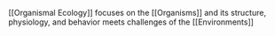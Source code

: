 [[Organismal Ecology]] focuses on the [[Organisms]] and its structure, physiology, and behavior meets challenges of the [[Environments]]